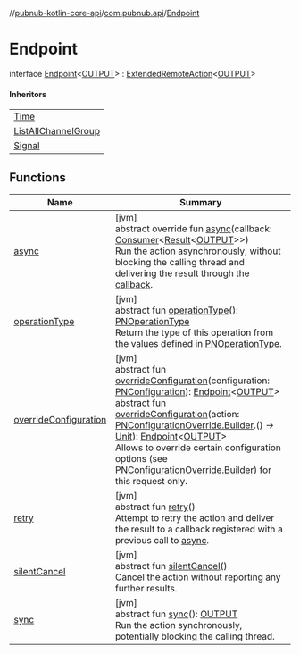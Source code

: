 //[pubnub-kotlin-core-api](../../../index.md)/[com.pubnub.api](../index.md)/[Endpoint](index.md)

# Endpoint

interface [Endpoint](index.md)&lt;[OUTPUT](index.md)&gt; : [ExtendedRemoteAction](../../../../../pubnub-kotlin/pubnub-kotlin-core-api/pubnub-kotlin-core-api/com.pubnub.api.endpoints.remoteaction/-extended-remote-action/index.md)&lt;[OUTPUT](index.md)&gt; 

#### Inheritors

| |
|---|
| [Time](../../com.pubnub.api.endpoints/-time/index.md) |
| [ListAllChannelGroup](../../com.pubnub.api.endpoints.channel_groups/-list-all-channel-group/index.md) |
| [Signal](../../com.pubnub.api.endpoints.pubsub/-signal/index.md) |

## Functions

| Name | Summary |
|---|---|
| [async](index.md#149557464%2FFunctions%2F1141030505) | [jvm]<br>abstract override fun [async](index.md#149557464%2FFunctions%2F1141030505)(callback: [Consumer](../../com.pubnub.api.v2.callbacks/-consumer/index.md)&lt;[Result](../../../../../pubnub-kotlin/pubnub-kotlin-core-api/pubnub-kotlin-core-api/com.pubnub.api.v2.callbacks/-result/index.md)&lt;[OUTPUT](index.md)&gt;&gt;)<br>Run the action asynchronously, without blocking the calling thread and delivering the result through the [callback](index.md#149557464%2FFunctions%2F1141030505). |
| [operationType](../../com.pubnub.api.endpoints.pubsub/-signal/index.md#1414065386%2FFunctions%2F1141030505) | [jvm]<br>abstract fun [operationType](../../com.pubnub.api.endpoints.pubsub/-signal/index.md#1414065386%2FFunctions%2F1141030505)(): [PNOperationType](../../../../../pubnub-kotlin/pubnub-kotlin-core-api/pubnub-kotlin-core-api/com.pubnub.api.enums/-p-n-operation-type/index.md)<br>Return the type of this operation from the values defined in [PNOperationType](../../../../../pubnub-kotlin/pubnub-kotlin-core-api/pubnub-kotlin-core-api/com.pubnub.api.enums/-p-n-operation-type/index.md). |
| [overrideConfiguration](override-configuration.md) | [jvm]<br>abstract fun [overrideConfiguration](override-configuration.md)(configuration: [PNConfiguration](../../com.pubnub.api.v2/-p-n-configuration/index.md)): [Endpoint](index.md)&lt;[OUTPUT](index.md)&gt;<br>abstract fun [overrideConfiguration](override-configuration.md)(action: [PNConfigurationOverride.Builder](../../com.pubnub.api.v2/-p-n-configuration-override/-builder/index.md).() -&gt; [Unit](https://kotlinlang.org/api/latest/jvm/stdlib/kotlin/-unit/index.html)): [Endpoint](index.md)&lt;[OUTPUT](index.md)&gt;<br>Allows to override certain configuration options (see [PNConfigurationOverride.Builder](../../com.pubnub.api.v2/-p-n-configuration-override/-builder/index.md)) for this request only. |
| [retry](../../com.pubnub.api.endpoints.pubsub/-signal/index.md#2020801116%2FFunctions%2F1141030505) | [jvm]<br>abstract fun [retry](../../com.pubnub.api.endpoints.pubsub/-signal/index.md#2020801116%2FFunctions%2F1141030505)()<br>Attempt to retry the action and deliver the result to a callback registered with a previous call to [async](index.md#149557464%2FFunctions%2F1141030505). |
| [silentCancel](../../com.pubnub.api.endpoints.pubsub/-signal/index.md#-675955969%2FFunctions%2F1141030505) | [jvm]<br>abstract fun [silentCancel](../../com.pubnub.api.endpoints.pubsub/-signal/index.md#-675955969%2FFunctions%2F1141030505)()<br>Cancel the action without reporting any further results. |
| [sync](../../com.pubnub.api.endpoints.pubsub/-signal/index.md#40193115%2FFunctions%2F1141030505) | [jvm]<br>abstract fun [sync](../../com.pubnub.api.endpoints.pubsub/-signal/index.md#40193115%2FFunctions%2F1141030505)(): [OUTPUT](index.md)<br>Run the action synchronously, potentially blocking the calling thread. |
